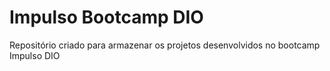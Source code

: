 # Impulso Bootcamp DIO

Repositório criado para armazenar os projetos desenvolvidos no bootcamp Impulso DIO
